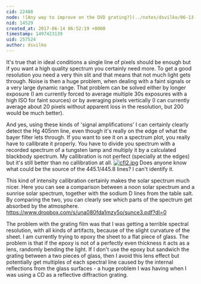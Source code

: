 ```yaml
---
cid: 22488
node: ![Any way to improve on the DVD grating?](../notes/dsvilko/06-13-2017/any-way-to-improve-on-the-dvd-grating)
nid: 14529
created_at: 2017-06-14 06:52:19 +0000
timestamp: 1497423139
uid: 257524
author: dsvilko
---
```


It's true that in ideal conditions a single line of pixels should be enough but if you want a high quality spectrum you certainly need more. To get a good resolution you need a very thin slit and that means that not much light gets through. Noise is then a huge problem, when dealing with a faint signals or a very large dynamic range. That problem can be solved either by longer exposure (I am currently forced to average multiple 30s exposures with a high ISO for faint sources) or by averaging pixels vertically (I can currently average about 20 pixels without apparent loss in the resolution, but 200 would be much better). 

And yes, using these kinds of 'signal amplifications' I can certainly clearly detect the Hg 405nm line, even though it's really on the edge of what the bayer filter lets through. If you want to see it on a spectrum plot, you really have to callibrate it properly. You have to divide you spectrum with a recorded spectrum of a tungsten lamp and multiply it by a calculated blackbody spectrum. My callibration is not perfect (specially at the edges) but it's still better than no callibration at all. 
[![cfl2.jpg](https://publiclab.org/system/images/photos/000/020/782/large/cfl2.jpg)](https://publiclab.org/system/images/photos/000/020/782/original/cfl2.jpg)
Does anyone know what could be the source of the 445.1/445.8 lines? I can't identify it. 

This kind of intensity callibration certainly makes the solar spectrum much nicer. Here you can see a comparison between a noon solar spectrum and a sunrise solar spectrum, together with the sodium D lines from the table salt. By comparing the two, you can clearly see which parts of the spectrum get absorbed by the atmosphere. 
https://www.dropbox.com/s/una080fda1mzy5o/sunce3.pdf?dl=0


The problem with the grating film was that I was getting a terrible spectral resolution, with all kinds of artifacts, because of the slight curvature of the sheet. I am currently trying to epoxy the sheet to a flat piece of glass. The problem is that if the epoxy is not of a perfectly even thickness it acts as a lens, randomly bending the light. If I don't use the epoxy but sandwich the grating between a two pieces of glass, then I avoid this lens effect but potentially get multiples of each spectral line caused by the internal reflections from the glass surfaces - a huge problem I was having when I was using a CD as a reflective diffraction grating. 


